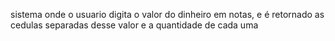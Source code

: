 sistema onde o usuario digita o valor do dinheiro em notas, e é retornado as cedulas separadas desse valor e a quantidade de cada uma
